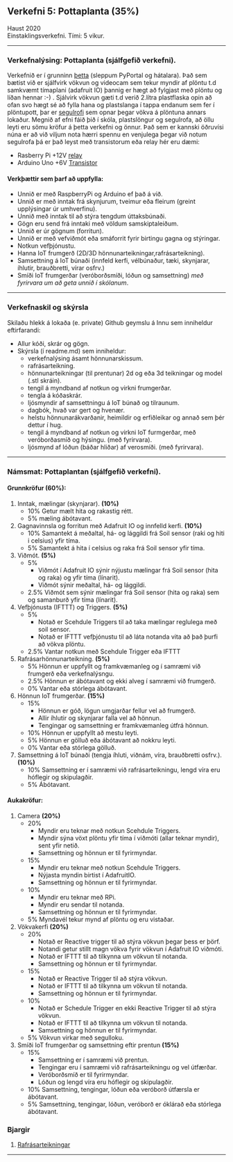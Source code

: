 ## Verkefni 5: Pottaplanta (35%) 

Haust  2020 <br>
Einstaklingsverkefni.
Tími: 5 vikur.

---

### Verkefnalýsing:  Pottaplanta (sjálfgefið verkefni).

Verkefnið er í grunninn [þetta](https://learn.adafruit.com/pyportal-pet-planter-with-adafruit-io) (sleppum PyPortal og hátalara). Það sem bætist við er sjálfvirk vökvun og videocam sem tekur myndir af plöntu t.d samkvæmt tímaplani (adafruit IO) þannig er hægt að fylgjast með plöntu og líðan hennar :-) . Sjálvirk vökvun gæti t.d verið 2.lítra plastflaska opin að ofan svo hægt sé að fylla hana og plastslanga í tappa endanum sem fer í plöntupott, þar er [segulrofi](https://bc-robotics.com/tutorials/controlling-a-solenoid-valve-with-arduino/) sem opnar þegar vökva á plöntuna annars lokaður. Megnið af efni fáið þið í skóla, plastslöngur og segulrofa, að öllu leyti eru sömu kröfur á þetta verkefni og önnur. Það sem er kannski öðruvísi núna er að við viljum nota hærri spennu en venjulega þegar við notum segulrofa þá er það leyst með transistorum eða relay hér eru dæmi:

  * Rasberry Pi +12V [relay](https://www.iotdesignpro.com/projects/iot-based-solenoid-door-lock-using-raspberry-pi-4)
  * Arduino Uno +6V [Transistor](https://mechatrofice.com/arduino/solenoid-valve-control)
  

#### Verkþættir sem þarf að uppfylla:

- Unnið er með RaspberryPi og Arduino ef það á við.
- Unnið er með inntak frá skynjurum, tveimur eða fleirum (greint upplýsingar úr umhverfinu).
- Unnið með inntak til að stýra tengdum úttaksbúnaði.
- Gögn eru send frá inntaki með völdum samskiptaleiðum.
- Unnið er úr gögnum (forritun).
- Unnið er með vefviðmót eða smáforrit fyrir birtingu gagna og stýringar.
- Notkun vefþjónustu.
- Hanna IoT frumgerð (2D/3D hönnunarteikningar,rafrásarteikning).
- Samsettning á IoT búnaði (innfeld kerfi, vélbúnaður, tæki, skynjarar, íhlutir, brauðbretti, vírar osfrv.)
- Smíði IoT frumgerðar (veróborðsmíði, lóðun og samsettning) _með fyrirvara um að geta unnið í skólanum_.

---

### Verkefnaskil og skýrsla

Skilaðu hlekk á lokaða (e. private) Github geymslu á Innu sem inniheldur eftirfarandi:

- Allur kóði, skrár og gögn.
- Skýrsla (í readme.md) sem inniheldur:
  - verkefnalýsing ásamt hönnunarskissum.
  - rafrásarteikning.
  - hönnunarteikningar (til prentunar) 2d og eða 3d teikningar og model (.stl skráin).
  - tengil á myndband af notkun og virkni frumgerðar.
  - tengla á kóðaskrár.
  - ljósmyndir af samsettningu á IoT búnað og tilraunum. 
  - dagbók, hvað var gert og hvenær.
  - helstu hönnunarákvarðanir, heimildir og erfiðleikar og annað sem þér dettur í hug.
  - tengil á myndband af notkun og virkni IoT furmgerðar, með veróborðasmíð og hýsingu. (með fyrirvara).
  - ljósmynd af lóðun (báðar hliðar) af verosmíði. (með fyrirvara).
  
---

### Námsmat: Pottaplantan (sjálfgefið verkefni).

#### Grunnkröfur (60%):

1. Inntak, mælingar (skynjarar). **(10%)**
   - 10% Getur mælt hita og rakastig rétt.
   -  5% mæling ábótavant.
1. Gagnavinnsla og forritun með Adafruit IO og innfelld kerfi. **(10%)**
   - 10% Samantekt á meðaltal, há- og lággildi frá Soil sensor (raki og hiti i celsius) yfir tíma.
   -  5% Samantekt á hita í celsius og raka frá Soil sensor yfir tíma.
1. Viðmót. **(5%)**
   - 5% 
     - Viðmót í Adafruit IO sýnir nýjustu mælingar frá Soil sensor (hita og raka) og yfir tíma (línarit). 
     - Viðmót sýnir meðaltal, há- og lággildi.
   -  2.5% Viðmót sem sýnir mælingar frá Soil sensor (hita og raka) sem og samanburð yfir tíma (línarit).
1. Vefþjónusta (IFTTT) og Triggers. **(5%)**
   - 5% 
      - Notað er Scehdule Triggers til að taka mælingar reglulega með soil sensor. 
      - Notað er IFTTT vefþjónustu til að láta notanda vita að það þurfi að vökva plöntu.
   - 2.5% Vantar notkun með Scehdule Trigger eða IFTTT
1. Rafrásarhönnunarteikning. **(5%)**
   - 5% Hönnun er uppfyllt og framkvæmanleg og í samræmi við frumgerð eða verkefnalýsngu.
   - 2.5%  Hönnun er ábótavant og ekki alveg í samræmi við frumgerð.
   - 0%  Vantar eða stórlega ábótavant.
1. Hönnun IoT frumgerðar. **(15%)**
   - 15% 
     - Hönnun er góð, lögun umgjarðar fellur vel að frumgerð.
     - Allir íhlutir og skynjarar falla vel að hönnun.
     - Tengingar og samsettning er framkvæmanleg útfrá hönnun.
   - 10% Hönnun er uppfyllt að mestu leyti.
   -  5% Hönnun er gölluð eða ábótavant að nokkru leyti.
   -  0% Vantar eða stórlega gölluð.
1. Samsettning á IoT búnaði (tengja íhluti, viðnám, víra, brauðbretti osfrv.). **(10%)**
   - 10% Samsettning er í samræmi við rafrásarteikningu, lengd víra eru hóflegir og skipulagðir.
   - 5% Ábótavant.
    
#### Aukakröfur:
1. Camera **(20%)**
   - 20% 
      - Myndir eru teknar með notkun Scehdule Triggers. 
      - Myndir sýna vöxt plöntu yfir tíma í viðmóti (allar teknar myndir), sent yfir netið.
      - Samsettning og hönnun er til fyrirmyndar.     
   - 15% 
      - Myndir eru teknar með notkun Scehdule Triggers. 
      - Nýjasta myndin birtist í AdafruitIO.
      - Samsettning og hönnun er til fyrirmyndar.  
   - 10%
      - Myndir eru teknar með RPi.
      - Myndir eru sendar til notanda.
      - Samsettning og hönnun er til fyrirmyndar.  
   -  5% Myndavél tekur mynd af plöntu og eru vistaðar.
1. Vökvakerfi **(20%)**
   - 20% 
      - Notað er Reactive trigger til að stýra vökvun þegar þess er þörf. 
      - Notandi getur stillt magn vökva fyrir vökvun í Adafruit IO viðmóti.
      - Notað er IFTTT til að tilkynna um vökvun til notanda.
      - Samsettning og hönnun er til fyrirmyndar.
   - 15% 
      - Notað er Reactive Trigger til að stýra vökvun. 
      - Notað er IFTTT til að tilkynna um vökvun til notanda. 
      - Samsettning og hönnun er til fyrirmyndar.
   - 10%
      - Notað er Schedule Trigger en ekki Reactive Trigger til að stýra vökvun. 
      - Notað er IFTTT til að tilkynna um vökvun til notanda. 
      - Samsettning og hönnun er til fyrirmyndar.
   -  5% Vökvun virkar með segulloku. 
1. Smíði IoT frumgerðar og samsettning eftir prentun **(15%)**
   - 15% 
      - Samsettning er í samræmi við prentun. 
      - Tengingar eru í samræmi við rafrásarteikningu og vel útfærðar.
      - Veróborðsmíð er til fyrirmyndar.
      - Lóðun og lengd víra eru hóflegir og skipulagðir.
   - 10% Samsettning, tengingar, lóðun eða veróborð útfærsla er ábótavant.
   -  5% Samsettning, tengingar, lóðun, veróborð er óklárað eða stórlega ábótavant.
### Bjargir
1. [Rafrásarteikningar](https://www.circuit-diagram.org/editor/)
--- 

<!-- 

vatnshæðamælir. í vatnstank.
ljósnemi til að halda utan um birtustig.
ljósperu til ræktunar.
áburður og motorar.

-->

